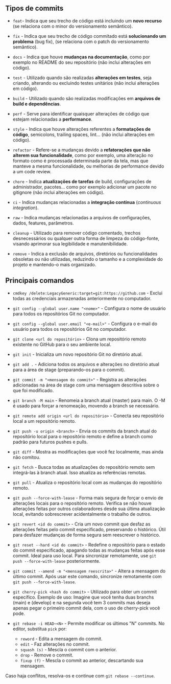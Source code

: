 ## Tipos de commits

- `feat`- Indica que seu trecho de código está incluindo um **novo recurso** (se relaciona com o minor do versionamento semântico).

- `fix` - Indica que seu trecho de código commitado está **solucionando um problema** (bug fix), (se relaciona com o patch do versionamento semântico).

- `docs` - Indica que houve **mudanças na documentação**, como por exemplo no README do seu repositório (não inclui alterações em código).

- `test` - Utilizado quando são realizadas **alterações em testes**, seja criando, alterando ou excluindo testes unitários (não inclui alterações em código).

- `build` - Utilizado quando são realizadas modificações em **arquivos de build e dependências**.

- `perf` - Serve para identificar quaisquer alterações de código que estejam relacionadas a **performance**.

- `style` - Indica que houve alterações referentes a **formatações de código**, semicolons, trailing spaces, lint... (não inclui alterações em código).

- `refactor` - Refere-se a mudanças devido a **refatorações que não alterem sua funcionalidade**, como por exemplo, uma alteração no formato como é processada determinada parte da tela, mas que manteve a mesma funcionalidade, ou melhorias de performance devido a um code review.

- `chore` - Indica **atualizações de tarefas** de build, configurações de administrador, pacotes... como por exemplo adicionar um pacote no gitignore (não inclui alterações em código).

- `ci` - Indica mudanças relacionadas a **integração contínua** (_continuous integration_).

- `raw` - Indica mudanças relacionadas a arquivos de configurações, dados, features, parâmetros.

- `cleanup` - Utilizado para remover código comentado, trechos desnecessários ou qualquer outra forma de limpeza do código-fonte, visando aprimorar sua legibilidade e manutenibilidade.

- `remove` - Indica a exclusão de arquivos, diretórios ou funcionalidades obsoletas ou não utilizadas, reduzindo o tamanho e a complexidade do projeto e mantendo-o mais organizado.

## Principais comandos

- `cmdkey /delete:LegacyGeneric:target=git:https://github.com` - Exclui todas as credenciais armazenadas anteriormente no computador.

- `git config --global user.name "<nome>"` - Configura o nome de usuário para todos os repositórios Git no computador.

- `git config --global user.email "<e-mail>"` - Configura o e-mail do usuário para todos os repositórios Git no computador.

- `git clone <url do repositório>` - Clona um repositório remoto existente no GitHub para o seu ambiente local.

- `git init` - Inicializa um novo repositório Git no diretório atual.

- `git add .` - Adiciona todos os arquivos e alterações no diretório atual para a área de stage (preparando-os para o commit).

- `git commit -m "<mensagem do commit>"` - Registra as alterações adicionadas na área de stage com uma mensagem descritiva sobre o que foi modificado.

- `git branch -M main` - Renomeia a branch atual (master) para main. O -M é usado para forçar a renomeação, movendo a branch se necessário.

- `git remote add origin <url do repositório>` - Conecta seu repositório local a um repositório remoto.

- `git push -u origin <branch>` - Envia os commits da branch atual do repositório local para o repositório remoto e define a branch como padrão para futuros pushes e pulls.

- `git diff` - Mostra as modificações que você fez localmente, mas ainda não comitou.

- `git fetch` - Busca todas as atualizações do repositório remoto sem integrá-las à branch atual. Isso atualiza as referências remotas.

- `git pull` - Atualiza o repositório local com as mudanças do repositório remoto.

- `git push --force-with-lease` - Forma mais segura de forçar o envio de alterações locais para o repositório remoto. Verifica se não houve alterações feitas por outros colaboradores desde sua última atualização local, evitando sobrescrever acidentalmente o trabalho de outros.

- `git revert <id do commit>` - Cria um novo commit que desfaz as alterações feitas pelo commit especificado, preservando o histórico. Útil para desfazer mudanças de forma segura sem reescrever o histórico.

- `git reset --hard <id do commit>` - Redefine o repositório para o estado do commit especificado, apagando todas as mudanças feitas após esse commit. Ideal para uso local. Para sincronizar remotamente, use `git push --force-with-lease` posteriormente.

- `git commit --amend -m "<mensagem reescrita>"` - Altera a mensagem do último commit. Após usar este comando, sincronize remotamente com `git push --force-with-lease`.

- `git cherry-pick <hash do commit>` - Utilizado para obter um commit específico. Exemplo de uso: Imagine que você tenha duas branchs (main) e (develop) e na segunda você tem 3 commits mas deseja apenas pegar o primeiro commit dela, com o uso de cherry-pick você pode.

- `git rebase -i HEAD~<N>` - Permite modificar os últimos "N" commits. No editor, substitua `pick` por:

  - `reword` - Edita a mensagem do commit.
  - `edit` - Faz alterações no commit.
  - `squash (s)` - Mescla o commit com o anterior.
  - `drop` - Remove o commit.
  - `fixup (f)` - Mescla o commit ao anterior, descartando sua mensagem.

Caso haja conflitos, resolva-os e continue com `git rebase --continue`.
